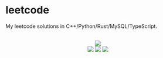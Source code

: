 # leetcode
My leetcode solutions in C++/Python/Rust/MySQL/TypeScript.

<div align="center">
<br/>
<img src="https://img.shields.io/badge/Solved-789/3299%20=%2023%25-blue.svg?style=flat-square" />
<br/>
<img src="https://img.shields.io/badge/Easy-307/826-5CB85D.svg?style=flat-square" />
<img src="https://img.shields.io/badge/Medium-380/1726-F0AE4E.svg?style=flat-square" />
<img src="https://img.shields.io/badge/Hard-102/747-D95450.svg?style=flat-square" />
</div>